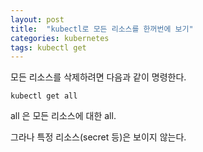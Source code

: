 ```yaml
---
layout: post
title:  "kubectl로 모든 리소스를 한꺼번에 보기"
categories: kubernetes 
tags: kubectl get
---
```


모든 리소스를 삭제하려면 다음과 같이 명령한다.
~~~
kubectl get all
~~~

all 은 모든 리소스에 대한 all.

그라나 특정 리소스(secret 등)은 보이지 않는다.

